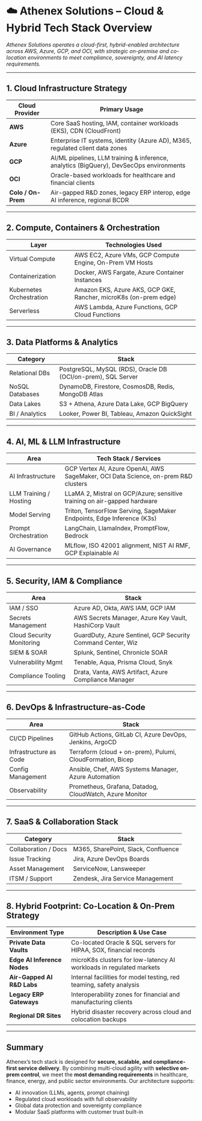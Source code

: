 # ☁️ Athenex Solutions – Cloud & Hybrid Tech Stack Overview

_Athenex Solutions operates a cloud-first, hybrid-enabled architecture across AWS, Azure, GCP, and OCI, with strategic on-premise and co-location environments to meet compliance, sovereignty, and AI latency requirements._

---

## 1. Cloud Infrastructure Strategy

| Cloud Provider | Primary Usage |
|----------------|----------------|
| **AWS**        | Core SaaS hosting, IAM, container workloads (EKS), CDN (CloudFront) |
| **Azure**      | Enterprise IT systems, identity (Azure AD), M365, regulated client data zones |
| **GCP**        | AI/ML pipelines, LLM training & inference, analytics (BigQuery), DevSecOps environments |
| **OCI**        | Oracle-based workloads for healthcare and financial clients |
| **Colo / On-Prem** | Air-gapped R&D zones, legacy ERP interop, edge AI inference, regional BCDR |

---

## 2. Compute, Containers & Orchestration

| Layer                     | Technologies Used |
|---------------------------|-------------------|
| Virtual Compute           | AWS EC2, Azure VMs, GCP Compute Engine, On-Prem VM Hosts |
| Containerization          | Docker, AWS Fargate, Azure Container Instances |
| Kubernetes Orchestration  | Amazon EKS, Azure AKS, GCP GKE, Rancher, microK8s (on-prem edge) |
| Serverless                | AWS Lambda, Azure Functions, GCP Cloud Functions |

---

## 3. Data Platforms & Analytics

| Category         | Stack |
|------------------|-------|
| Relational DBs   | PostgreSQL, MySQL (RDS), Oracle DB (OCI/on-prem), SQL Server |
| NoSQL Databases  | DynamoDB, Firestore, CosmosDB, Redis, MongoDB Atlas |
| Data Lakes       | S3 + Athena, Azure Data Lake, GCP BigQuery |
| BI / Analytics   | Looker, Power BI, Tableau, Amazon QuickSight |

---

## 4. AI, ML & LLM Infrastructure

| Area                    | Tech Stack / Services |
|--------------------------|------------------------|
| AI Infrastructure       | GCP Vertex AI, Azure OpenAI, AWS SageMaker, OCI Data Science, on-prem R&D clusters |
| LLM Training / Hosting  | LLaMA 2, Mistral on GCP/Azure; sensitive training on air-gapped hardware |
| Model Serving           | Triton, TensorFlow Serving, SageMaker Endpoints, Edge Inference (K3s) |
| Prompt Orchestration    | LangChain, LlamaIndex, PromptFlow, Bedrock |
| AI Governance           | MLflow, ISO 42001 alignment, NIST AI RMF, GCP Explainable AI |

---

## 5. Security, IAM & Compliance

| Area                     | Stack |
|--------------------------|-------|
| IAM / SSO                | Azure AD, Okta, AWS IAM, GCP IAM |
| Secrets Management       | AWS Secrets Manager, Azure Key Vault, HashiCorp Vault |
| Cloud Security Monitoring| GuardDuty, Azure Sentinel, GCP Security Command Center, Wiz |
| SIEM & SOAR              | Splunk, Sentinel, Chronicle SOAR |
| Vulnerability Mgmt       | Tenable, Aqua, Prisma Cloud, Snyk |
| Compliance Tooling       | Drata, Vanta, AWS Artifact, Azure Compliance Manager |

---

## 6. DevOps & Infrastructure-as-Code

| Area               | Stack |
|--------------------|-------|
| CI/CD Pipelines    | GitHub Actions, GitLab CI, Azure DevOps, Jenkins, ArgoCD |
| Infrastructure as Code | Terraform (cloud + on-prem), Pulumi, CloudFormation, Bicep |
| Config Management  | Ansible, Chef, AWS Systems Manager, Azure Automation |
| Observability      | Prometheus, Grafana, Datadog, CloudWatch, Azure Monitor |

---

## 7. SaaS & Collaboration Stack

| Category             | Stack |
|----------------------|-------|
| Collaboration / Docs | M365, SharePoint, Slack, Confluence |
| Issue Tracking       | Jira, Azure DevOps Boards |
| Asset Management     | ServiceNow, Lansweeper |
| ITSM / Support       | Zendesk, Jira Service Management |

---

## 8. Hybrid Footprint: Co-Location & On-Prem Strategy

| Environment Type         | Description & Use Case |
|--------------------------|-------------------------|
| **Private Data Vaults**  | Co-located Oracle & SQL servers for HIPAA, SOX, financial records |
| **Edge AI Inference Nodes** | microK8s clusters for low-latency AI workloads in regulated markets |
| **Air-Gapped AI R&D Labs** | Internal facilities for model testing, red teaming, safety analysis |
| **Legacy ERP Gateways**  | Interoperability zones for financial and manufacturing clients |
| **Regional DR Sites**    | Hybrid disaster recovery across cloud and colocation backups |

---

## Summary

Athenex’s tech stack is designed for **secure, scalable, and compliance-first service delivery**. By combining multi-cloud agility with **selective on-prem control**, we meet the **most demanding requirements** in healthcare, finance, energy, and public sector environments. Our architecture supports:

- AI innovation (LLMs, agents, prompt chaining)
- Regulated cloud workloads with full observability
- Global data protection and sovereignty compliance
- Modular SaaS platforms with customer trust built-in
